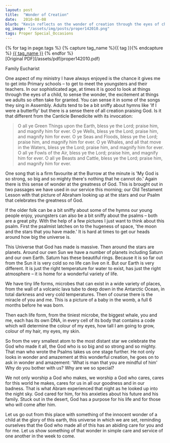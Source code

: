 ```yaml
---
layout: post
title:  "Wonder of Creation"
date:   2010-08-08
blurb: "Kevin reflects on the wonder of creation through the eyes of children, drawing parallels between their songs and the Canticle Benedicite. He emphasizes the vastness of the universe and the intricacy of life, from microbes to human DNA, to illustrate the greatness of God. The sermon concludes with a call to recognize God's care for us and to respond with care and service towards others."
og_image: "/assets/img/posts/proper142010.png"
tags: Proper Special_Occasions
---    
```

<div class="tag-pills">
  {% for tag in page.tags %}
    {% capture tag_name %}{{ tag }}{% endcapture %}
    <a href="{{ site.baseurl }}/tag/{{ tag_name }}" class="tag-pill">{{ tag_name }}</a>
  {% endfor %}
</div>
[Original PDF](/assets/pdf/proper142010.pdf)

Family Eucharist

One aspect of my ministry I have always enjoyed is the chance it gives me to get into Primary schools – to get to meet the youngsters and their teachers. In our sophisticated age, at times it is good to look at things through the eyes of a child, to sense the wonder, the excitement at things we adults so often take for granted. You can sense it in some of the songs they sing in Assembly. Adults tend to be a bit sniffy about hymns like 'If I were a butterfly' but there is a sense there of all creation praising God. Is it that different from the Canticle Benedicite with its invocation:

> O all ye Green Things upon the Earth, bless ye the Lord; praise him, and magnify him for ever.
> O ye Wells, bless ye the Lord; praise him, and magnify him for ever.
> O ye Seas and Floods, bless ye the Lord; praise him, and magnify him for ever.
> O ye Whales, and all that move in the Waters, bless ye the Lord; praise him, and magnify him for ever.
> O all ye Fowls of the Air, bless ye the Lord; praise him, and magnify him for ever.
> O all ye Beasts and Cattle, bless ye the Lord; praise him, and magnify him for ever.

One song that is a firm favourite at the Burrow at the minute is 'My God is so strong, so big and so mighty there's nothing that he cannot do.' Again there is this sense of wonder at the greatness of God. This is brought out in two passages we have used in our service this morning; our Old Testament Lesson with that picture of Abraham looking up at the stars and our Psalm that celebrates the greatness of God.

If the older folk can be a bit sniffy about some of the hymns our young people enjoy, youngsters can also be a bit sniffy about the psalms – both are a great pity. With the help of a few pictures I just want to think about this psalm. First the psalmist latches on to the hugeness of space, 'the moon and the stars that you have made.' It is hard at times to get our heads around how big the universe is.

This Universe that God has made is massive. Then around the stars are planets. Around our own Sun we have a number of planets including Saturn and our own Earth. Saturn has these beautiful rings. Because it is so far out from the Sun it is very cold so no life can live on it. But our Earth is very different. It is just the right temperature for water to exist, has just the right atmosphere – it is home for a wonderful variety of life.

We have tiny life forms, microbes that can exist in a wide variety of places, from the wall of a volcanic lava tube to deep down in the Antarctic Ocean, in total darkness and very cold temperatures. Then of course there is the miracle of you and me. This is a picture of a baby in the womb, a full 6 months before he was born.

Then each life form, from the tiniest microbe, the biggest whale, you and me, each has its own DNA, in every cell of its body that contains a code which will determine the colour of my eyes, how tall I am going to grow, colour of my hair, my eyes, my skin.

So from the very smallest atom to the most distant star we celebrate the God who made it all, the God who is so big and so strong and so mighty. That man who wrote the Psalms takes us one stage further. He not only looks in wonder and amazement at this wonderful creation, he goes on to ask in wonder and amazement: 'What is man that you are mindful of him' Why do you bother with us? Why are we so special?

We not only worship a God who makes, we worship a God who cares, cares for this world he makes, cares for us in all our goodness and in our badness. That is what Abram experienced that night as he looked up into the night sky. God cared for him, for his anxieties about his future and his family. Stuck out in the desert, God has a purpose for his life and for those who will come after him.

Let us go out from this place with something of the innocent wonder of a child at the glory of this earth, this universe in which we are set, reminding ourselves that the God who made all of this has an abiding care for you and for me. Let us show something of that wonder in simple care and service of one another in the week to come.

